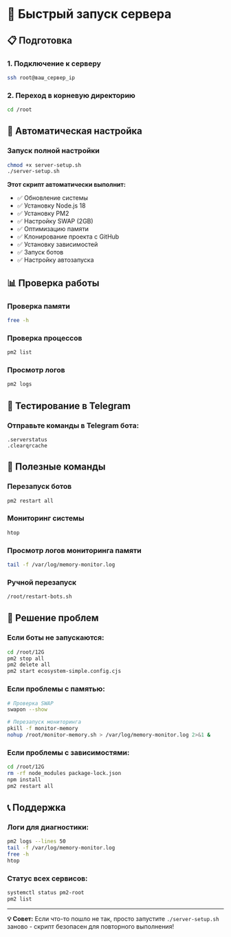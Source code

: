 # 🚀 Быстрый запуск сервера

## 📋 Подготовка

### 1. Подключение к серверу
```bash
ssh root@ваш_сервер_ip
```

### 2. Переход в корневую директорию
```bash
cd /root
```

## 🚀 Автоматическая настройка

### Запуск полной настройки
```bash
chmod +x server-setup.sh
./server-setup.sh
```

**Этот скрипт автоматически выполнит:**
- ✅ Обновление системы
- ✅ Установку Node.js 18
- ✅ Установку PM2
- ✅ Настройку SWAP (2GB)
- ✅ Оптимизацию памяти
- ✅ Клонирование проекта с GitHub
- ✅ Установку зависимостей
- ✅ Запуск ботов
- ✅ Настройку автозапуска

## 📊 Проверка работы

### Проверка памяти
```bash
free -h
```

### Проверка процессов
```bash
pm2 list
```

### Просмотр логов
```bash
pm2 logs
```

## 📱 Тестирование в Telegram

### Отправьте команды в Telegram бота:
```
.serverstatus
.clearqrcache
```

## 🔧 Полезные команды

### Перезапуск ботов
```bash
pm2 restart all
```

### Мониторинг системы
```bash
htop
```

### Просмотр логов мониторинга памяти
```bash
tail -f /var/log/memory-monitor.log
```

### Ручной перезапуск
```bash
/root/restart-bots.sh
```

## 🚨 Решение проблем

### Если боты не запускаются:
```bash
cd /root/12G
pm2 stop all
pm2 delete all
pm2 start ecosystem-simple.config.cjs
```

### Если проблемы с памятью:
```bash
# Проверка SWAP
swapon --show

# Перезапуск мониторинга
pkill -f monitor-memory
nohup /root/monitor-memory.sh > /var/log/memory-monitor.log 2>&1 &
```

### Если проблемы с зависимостями:
```bash
cd /root/12G
rm -rf node_modules package-lock.json
npm install
pm2 restart all
```

## 📞 Поддержка

### Логи для диагностики:
```bash
pm2 logs --lines 50
tail -f /var/log/memory-monitor.log
free -h
htop
```

### Статус всех сервисов:
```bash
systemctl status pm2-root
pm2 list
```

---

**💡 Совет:** Если что-то пошло не так, просто запустите `./server-setup.sh` заново - скрипт безопасен для повторного выполнения!
